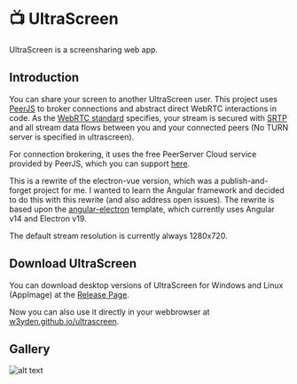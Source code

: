 # 📺 UltraScreen
UltraScreen is a screensharing web app.

## Introduction
You can share your screen to another UltraScreen user. This project uses [PeerJS](https://peerjs.com/) to broker connections and abstract direct WebRTC interactions in code. As the [WebRTC standard](https://datatracker.ietf.org/doc/html/rfc8831) specifies, your stream is secured with [SRTP](https://datatracker.ietf.org/doc/html/rfc3711) and all stream data flows between you and your connected peers (No TURN server is specified in ultrascreen).

For connection brokering, it uses the free PeerServer Cloud service provided by PeerJS, which you can support [here](https://opencollective.com/peer).

This is a rewrite of the electron-vue version, which was a publish-and-forget project for me. I wanted to learn the Angular framework and decided to do this with this rewrite (and also address open issues).  The rewrite is based upon the [angular-electron](https://github.com/maximegris/angular-electron) template, which currently uses Angular v14 and Electron v19.

The default stream resolution is currently always 1280x720.

## Download UltraScreen
You can download desktop versions of UltraScreen for Windows and Linux (AppImage) at the [Release Page](https://github.com/w3yden/ultrascreen/releases).

Now you can also use it directly in your webbrowser at [w3yden.github.io/ultrascreen](https://w3yden.github.io/ultrascreen).
## Gallery

![alt text](https://github.com/w3yden/ultrascreen/blob/main/screenshots/Preview.png "")
